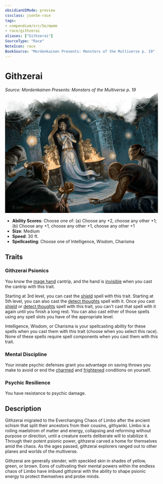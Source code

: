 ```yaml
---
obsidianUIMode: preview
cssclass: json5e-race
tags:
- compendium/src/5e/mpmm
- race/githzerai
aliases: ["Githzerai"]
SourceType: "Race"
NoteIcon: race
BookSource: "Mordenkainen Presents: Monsters of the Multiverse p. 19"
---
```

# Githzerai
*Source: Mordenkainen Presents: Monsters of the Multiverse p. 19*  
![](https://raw.githubusercontent.com/5etools-mirror-2/5etools-img/main/races/MPMM/Githzerai.webp#right)  

- **Ability Scores**: Choose one of: (a) Choose any +2, choose any other +1; (b) Choose any +1, choose any other +1, choose any other +1
- **Size**: Medium
- **Speed**: 30 ft.
- **Spellcasting**: Choose one of Intelligence, Wisdom, Charisma

## Traits

### Githzerai Psionics

You know the [mage hand](/2-Mechanics/CLI/spells/mage-hand.md) cantrip, and the hand is [invisible](/2-Mechanics/CLI/rules/conditions.md#invisible) when you cast the cantrip with this trait.

Starting at 3rd level, you can cast the [shield](/2-Mechanics/CLI/spells/shield.md) spell with this trait. Starting at 5th level, you can also cast the [detect thoughts](/2-Mechanics/CLI/spells/detect-thoughts.md) spell with it. Once you cast [shield](/2-Mechanics/CLI/spells/shield.md) or [detect thoughts](/2-Mechanics/CLI/spells/detect-thoughts.md) spell with this trait, you can't cast that spell with it again until you finish a long rest. You can also cast either of those spells using any spell slots you have of the appropriate level.

Intelligence, Wisdom, or Charisma is your spellcasting ability for these spells when you cast them with this trait (choose when you select this race). None of these spells require spell components when you cast them with this trait.

### Mental Discipline

Your innate psychic defenses grant you advantage on saving throws you make to avoid or end the [charmed](/2-Mechanics/CLI/rules/conditions.md#charmed) and [frightened](/2-Mechanics/CLI/rules/conditions.md#frightened) conditions on yourself.

### Psychic Resilience

You have resistance to psychic damage.

## Description

Githzerai migrated to the Everchanging Chaos of Limbo after the ancient schism that split their ancestors from their cousins, githyanki. Limbo is a roiling maelstrom of matter and energy, collapsing and reforming without purpose or direction, until a creature exerts deliberate will to stabilize it. Through their potent psionic power, githzerai carved a home for themselves amid the chaos. As the ages passed, githzerai explorers ranged out to other planes and worlds of the multiverse.

Githzerai are generally slender, with speckled skin in shades of yellow, green, or brown. Eons of cultivating their mental powers within the endless chaos of Limbo have imbued githzerai with the ability to shape psionic energy to protect themselves and probe minds.